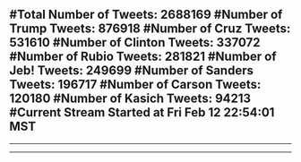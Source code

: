#Total Number of Tweets: 2688169 
#Number of Trump Tweets: 876918
#Number of Cruz Tweets: 531610
#Number of Clinton Tweets: 337072
#Number of Rubio Tweets: 281821
#Number of Jeb! Tweets: 249699
#Number of Sanders Tweets: 196717
#Number of Carson Tweets: 120180
#Number of Kasich Tweets: 94213
#Current Stream Started at Fri Feb 12 22:54:01 MST
---
---
---
